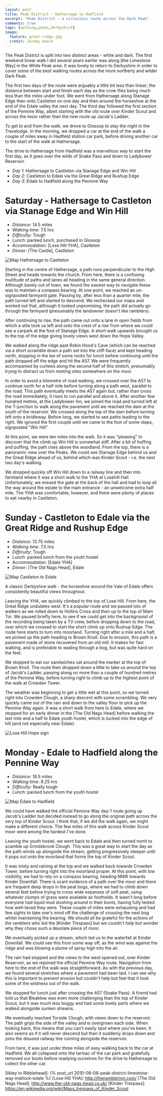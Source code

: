 ```yaml
---
layout: post
title: Peak District - Hathersage to Hadfield
excerpt: "Peak District - a circuitous route across the Dark Peak"
comments: true
tags: [walking,peaks,derbyshire]
image:
  feature: great-ridge.jpg
  credit: Jeremy Gooch
---
```


The Peak District is split into two distinct areas - white and dark.  The first weekend linear walk I did several years earlier was along [the Limestone Way] in the White Peak area.  It was lovely to return to Derbyshire in order to cover some of the best walking routes across the more northerly and wilder Dark Peak.

The first two days of the route were arguably a little bit less than linear; the distance between start and finish each day as the crow flies being much less than the miles under foot.  We went from Hathersage along Stanage Edge then onto Castleton on one day and then around the horseshoe at the end of the Edale valley the next day.  The third day followed the first section of the Pennine Way, albeit starting with the old route over Kinder Scout and across the moor rather than the new route up Jacob's Ladder.

To get to and from the walk, we drove to Glossop to stay the night in the Travelodge.  In the morning, we dropped a car at the end of the walk a couple of miles away in Hadfield station car park, before driving another car to the start of the walk at Hathersage.

The drive to Hathersage from Hadfield was a marvellous way to start the first day, as it goes over the wilds of Snake Pass and down to Ladybower Reservoir.

- *Day 1*: Hathersage to Castleton via Stanage Edge and Win Hill
- *Day 2*: Castleton to Edale via the Great Ridge and Rushup Edge
- *Day 3*: Edale to Hadfield along the Pennine Way


# Saturday - Hathersage to Castleton via Stanage Edge and Win Hill

- *Distance*: 14.5 miles
- *Walking time*: 7.5 hrs
- *Difficulty*: Tough
- *Lunch*: packed lunch, purchased in Glossop
- *Accommodation*: [Lose Hill YHA], Castleton
- *Dinner*: [The Castle], Castleton

![Map Hathersage to Castleton](/images/map-hathersage-castleton.png)

Starting in the centre of Hathersage, a path runs perpendicular to the High Street and heads towards the church.  From here, there is a confusing multitude of paths and lanes all heading in the same general direction.  Although barely out of town, we found the easiest way to navigate these was to maintain a compass bearing.  At one point, we reached an un-signposted farmyard gate.  Passing by, after less than a quarter mile, the path turned left and started to descend.  We rechecked our maps and worked out that, although it looked unpromising, the path did actually go through the farmyard (presumably the landowner doesn't like ramblers).

After continuing to rise, the path came out onto a lane in open fields from which a stile took us left and onto the crest of a rise from where we could see a carpark at the foot of Stanage Edge.  A short walk upwards brought us to the top of the edge giving lovely views west down the Hope Valley.

We walked along the ridge past Robin Hood's Cave (which can be reached via a short scramble down a path set into the cliff-face) and kept heading north, stopping in the lee of some rocks for lunch before continuing until the path dropped off the edge and hit the A57.  We were frequently accompanied by curlews along the second half of this stretch, presumably trying to distract us from nesting sites somewhere on the moor.

In order to avoid a kilometre of road walking, we crossed over the A57 to continue north for a half mile before turning along a path west, parallel to the road.  This path eventually meets the A57 again but, rather than cross the road immediately, it rises to run parallel and above it.  After another few hundred metres, at the Ladybower Inn, we joined the road and turned left at the T-junction to walk along the pavement until we reached the dam at the south of the reservoir.  We crossed along the top of the dam before turning left onto a bridleway.  Before long, we started to see paths leading to the right.  We ignored the first couple until we came to the foot of some steps, signposted "Win Hill".

At this point, we were ten miles into the walk.  So it was "pleasing" to discover that the climb up Win Hill is somewhat stiff.  After a bit of huffing and puffing, the path rises above the woodland.  From the top, there is a panoramic view over the Peaks.  We could see Stanage Edge behind us and the Great Ridge ahead of us, behind which was Kinder Scout - i.e. the next two day's walking.

We dropped quickly off Win Hill down to a railway line and then into farmland where it was a short walk to the YHA at Losehill Hall.  Unfortunately, we missed the gate at the back of the hall and had to loop all the way around the estate to the main entrance - an unwelcome extra half mile.  The YHA was comfortable, however, and there were plenty of places to eat nearby in Castleton.


# Sunday - Castleton to Edale via the Great Ridge and Rushup Edge

- *Distance*: 13.75 miles
- *Walking time*: 7.5 hrs
- *Difficulty*: Tough
- *Lunch*: packed lunch from the youth hostel
- *Accommodation*: [Edale YHA]
- *Dinner*: [The Old Nags Head], Edale

![Map Castleton to Edale](/images/map-castleton-edale.png)

A classic Derbyshire walk - the horseshoe around the Vale of Edale offers consistently beautiful views throughout.

Leaving the YHA, we quickly climbed to the top of Lose Hill.  From here, the Great Ridge undulates west.  It's a popular route and we passed lots of walkers as we rolled down to Hollins Cross and then up to the top of Mam Tor.  We paused briefly here, to see if we could get into the background of the recording being taken by a TV crew, before dropping down to the road, over which we crossed to start the short climb up onto Rushup Edge.  The route here starts to turn into moorland.  Turning right after a mile and a half, we picked up the path heading to Brown Knoll.  Due to erosion, this path is a pavement made of stone recovered from an old mill.  It makes for fast walking, and is preferable to wading through a bog, but was quite hard on the feet.

We stopped to eat our sandwiches sat around the marker at the top of Brown Knoll.  The route then dropped down a little to take us around the top of Jacob's Ladder, passing along no more than a couple of hundred metres of the Pennine Way, before turning right to climb up to the highest point of the walk at Crowden Tower.

The weather was beginning to get a little wet at this point, so we turned right into Crowden Clough, a sharp descent with some scrambling.  We very quickly came out of the rain and down to the valley floor to pick up the Pennine Way again.  It was a short walk from here to Edale, where we stopped for an early dinner in the [The Old Nags Head] before walking the last mile and a half to Edale youth hostel, which is tucked into the edge of hill (and not especially near Edale).

![Lose Hill Hope sign](/images/lose-hill-hope-sign.jpg)


# Monday - Edale to Hadfield along the Pennine Way

- *Distance*: 18.5 miles
- *Walking time*: 9.25 hrs
- *Difficulty*: Really tough
- *Lunch*: packed lunch from the youth hostel

![Map Edale to Hadfield](/images/map-edale-hadfield.png)

We could have walked the official Pennine Way day-1 route going up Jacob's Ladder but decided instead to go along the original path across the very top of Kinder Scout.  I think that, if we did the walk again, we might make a different choice.  The few miles of this walk across Kinder Scout moor were among the hardest I've done.

Leaving the youth hostel, we went back to Edale and then turned north to scamble up Grindsbrook Clough.  This was a great way to start the day as the path winds up alongside the stream, getting progressively steeper until it pops out onto the moorland that forms the top of Kinder Scout.

It was misty and raining at the top and we walked back towards Crowden Tower, before turning right into the moorland proper.  At this point, with low visibility, we had to rely on a compass bearing, heading NNW towards Kinder Downfall.  There is scant evidence of a path over the moor and there are frequent deep drops in the peat bogs, where we had to climb down several feet before trying to cross wide expanses of soft peat, using whatever clumps of grass were available as footholds.  It wasn't long before everyone had liquid mud sloshing around in their boots, having fully tested how well-laced they were.  These couple of miles were exhausting and had few sights to take one's mind off the challenge of crossing the next bog whilst maintaining the bearing.  We should all be grateful for the actions of the ramblers who led the [Kinder Trespass] but we couldn't help but wonder why they chose such a desolate piece of moor.

We eventually picked up a stream, which led us to the waterfall at Kinder Downfall.  We could see this from some way off, as the wind was against the ridge and was blowing a plume of spray high into the air.

The rain had stopped and the views to the west opened out, over Kinder Reservoir, as we rejoined the official Pennine Way route.  Navigation from here to the end of the walk was straightforward.  As with the previous day, we found several stretches where a pavement had been laid.  I can see why this is important to prevent erosion but couldn't help but feel that it took some of the wildness out of the walk.

We stopped for lunch just after crossing the A57 (Snake Pass).  A friend had told us that Bleaklow was even more challenging than the top of Kinder Scout, but it was much less boggy and had some lovely parts where we walked alongside sunken streams.

We eventually reached Torside Clough, with views down to the reservoir.  The path grips the side of the valley and is overgrown each side.  When looking back, this means that you can't easily spot where you've been.  It also seems as if it will never descend but then it suddenly drops down and joins the disused railway line running alongside the reservoir.

From here, it was just under three miles of easy walking back to the car at Hadfield.  We all collapsed onto the tarmac of the car park and gratefully removed our boots before readying ourselves for the drive to Hathersage to collect the other car.


[Ilkley to Ribblehead]: {% post_url 2010-08-08-peak-district-limestone-way-matlock-edale %}
[Lose Hill YHA]: http://theramblerinn.com/
[The Old Nags Head]: http://www.the-old-nags-head.co.uk/
[Kinder Trespass]: https://en.wikipedia.org/wiki/Mass_trespass_of_Kinder_Scout
